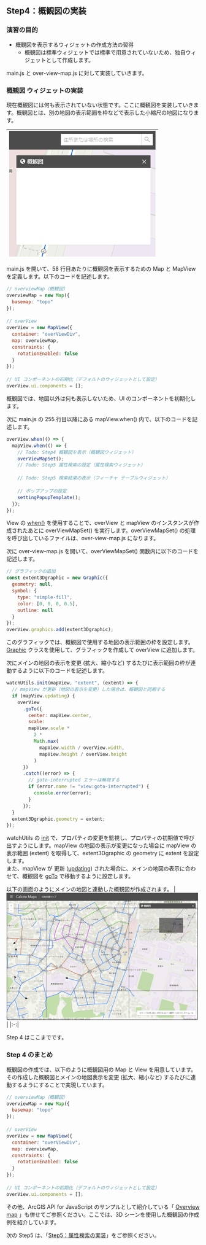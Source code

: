 ## Step4：概観図の実装
### 演習の目的
- 概観図を表示するウィジェットの作成方法の習得
  - 概観図は標準ウィジェットでは標準で用意されていないため、独自ウィジェットとして作成します。

main.js と over-view-map.js に対して実装していきます。

### 概観図 ウィジェットの実装 
現在概観図には何も表示されていない状態です。ここに概観図を実装していきます。概観図とは、別の地図の表示範囲を枠などで表示した小縮尺の地図になります。

|![step4_1](./img/app_step4_1.png)|
|:-:|

main.js を開いて、58 行目あたりに概観図を表示するための Map と MapView を定義します。以下のコードを記述します。
```JavaScript
// overviewMap（概観図）
overviewMap = new Map({
  basemap: "topo"
});

// overView
overView = new MapView({
  container: "overViewDiv",
  map: overviewMap,
  constraints: {
    rotationEnabled: false
  }
});

// UI コンポーネントの初期化（デフォルトのウィジェットとして設定）
overView.ui.components = [];
```
概観図では、地図以外は何も表示しないため、UI のコンポーネントを初期化します。

次に main.js の 255 行目以降にある mapView.when() 内で、以下のコードを記述します。
```JavaScript
overView.when(() => {
  mapView.when(() => {
    // Todo: Step4 概観図を表示（概観図ウィジェット）
    overViewMapSet();
    // Todo: Step5 属性検索の設定（属性検索ウィジェット）

    // Todo: Step5 検索結果の表示（フィーチャ テーブルウィジェット）

    // ポップアップの設定
    settingPopupTemplate();
  });
});
```

View の [when()](https://developers.arcgis.com/javascript/latest/api-reference/esri-views-View.html#when) を使用することで、overView と mapView のインスタンスが作成されたあとに overViewMapSet() を実行します。overViewMapSet() の処理を呼び出しているファイルは、over-view-map.js になります。

次に over-view-map.js を開いて、overViewMapSet() 関数内に以下のコードを記述します。
```JavaScript
// グラフィックの追加
const extent3Dgraphic = new Graphic({
  geometry: null,
  symbol: {
    type: "simple-fill",
    color: [0, 0, 0, 0.5],
    outline: null
  }
});
overView.graphics.add(extent3Dgraphic);
```
このグラフィックでは、概観図で使用する地図の表示範囲の枠を設定します。[Graphic](https://developers.arcgis.com/javascript/latest/api-reference/esri-Graphic.html) クラスを使用して、グラフィックを作成して overView に追加します。


次にメインの地図の表示を変更 (拡大、縮小など) するたびに表示範囲の枠が連動するように以下のコードを記述します。

```JavaScript
watchUtils.init(mapView, "extent", (extent) => {
  // mapView が更新（地図の表示を変更）した場合は、概観図と同期する
  if (mapView.updating) {
    overView
      .goTo({
        center: mapView.center,
        scale: 
        mapView.scale *
          2 *
          Math.max(
            mapView.width / overView.width,
            mapView.height / overView.height
          )
      })
      .catch((error) => {
        // goto-interrupted エラーは無視する
        if (error.name != "view:goto-interrupted") {
          console.error(error);
        }
      });
  }
  extent3Dgraphic.geometry = extent;
});
```

watchUtils の [init](https://developers.arcgis.com/javascript/latest/api-reference/esri-core-watchUtils.html#init) で、プロパティの変更を監視し、プロパティの初期値で呼び出すようにします。mapView の地図の表示が変更になった場合に mapView の表示範囲 (extent) を取得して、extent3Dgraphic の geometry に extent を設定します。  
また、mapView が 更新 ([updating](https://developers.arcgis.com/javascript/latest/api-reference/esri-views-MapView.html#updating)) された場合に、メインの地図の表示に合わせて、概観図を [goTo](https://developers.arcgis.com/javascript/latest/api-reference/esri-views-MapView.html#goTo) で移動するように設定します。


以下の画面のようにメインの地図と連動した概観図が作成されます。
|<img src="./img/app_step4_2.png" width="500">|
|:-:|


Step 4 はここまでです。  

### Step 4 のまとめ

概観図の作成では、以下のように概観図用の Map と View を用意しています。その作成した概観図とメインの地図表示を変更 (拡大、縮小など) するたびに連動するようにすることで実現しています。

```JavaScript
// overviewMap（概観図）
overviewMap = new Map({
  basemap: "topo"
});

// overView
overView = new MapView({
  container: "overViewDiv",
  map: overviewMap,
  constraints: {
    rotationEnabled: false
  }
});

// UI コンポーネントの初期化（デフォルトのウィジェットとして設定）
overView.ui.components = [];
```

その他、ArcGIS API for JavaScript のサンプルとして紹介している「 [Overview map](https://developers.arcgis.com/javascript/latest/sample-code/overview-map/index.html) 」も併せてご参照ください。ここでは、3D シーンを使用した概観図の作成例を紹介しています。

次の Step5 は、「[Step5：属性検索の実装](./Step5.md#Step5属性検索の実装)」をご参照ください。
